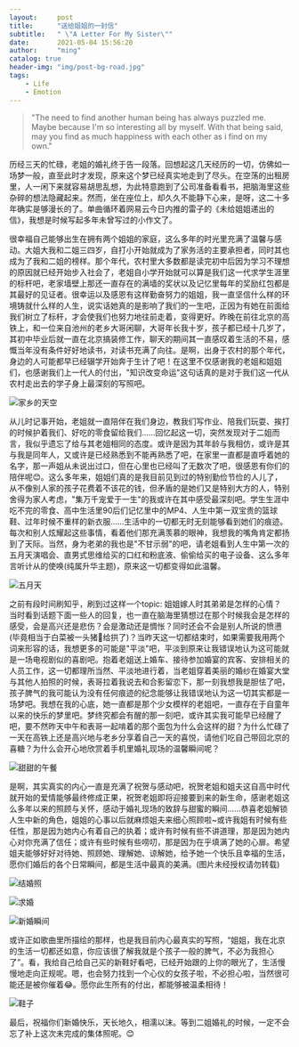 ```yaml
---
layout:     post
title:      "送给姐姐的一封信"
subtitle:   " \"A Letter For My Sister\""
date:       2021-05-04 15:56:20
author:     "ming"
catalog: true
header-img: "img/post-bg-road.jpg"
tags:
    - Life
    - Emotion
---
```


> "The need to find another human being has always puzzled me. Maybe because I'm so interesting all by myself. With that being said, may you find as much happiness with each other as i find on my own."


历经三天的忙碌，老姐的婚礼终于告一段落。回想起这几天经历的一切，仿佛如一场梦一般，直至此时才发现，原来这个梦已经真实地走到了尽头。在空荡的出租房里，人一闲下来就容易胡思乱想，为此特意跑到了公司准备看看书，把脑海里这些杂碎的想法隐藏起来。然而，坐在座位上，却久久不能静下心来，是呀，这二十多年确实是够漫长的了。单曲循环着网易云今日内推的雷子的《未给姐姐递出的信》，我想是时候写起多年未曾写过的小作文了。

很幸福自己能够出生在拥有两个姐姐的家庭，这么多年的时光里充满了温馨与感动。大姐大我和二姐三四岁，自打小开始就成为了家务活的主要承担者，同时其也成为了我和二姐的榜样。那个年代，农村里大多数都是读完初中后因为学习不理想的原因就已经开始步入社会了，老姐自小学开始就可以算是我们这一代求学生涯里的标杆吧，老家墙壁上那还一直存在的满墙的奖状以及记忆里每年的奖励红包都是其最好的见证者。很幸运以及感恩有这样勤奋努力的姐姐，我一直坚信什么样的环境铸就什么样的人生，说实话她真的是影响了我们的一生吧，正因为有她在前面给我们树立了标杆，才会使我们也努力地往前走着，变得更好。昨晚在前往北京的高铁上，和一位来自池州的老乡大哥闲聊，大哥年长我十岁，孩子都已经十几岁了，其初中毕业后就一直在北京搞装修工作，聊天的期间其一直感叹着生活的不易，感慨当年没有条件好好地读书，对读书充满了向往。是啊，出身于农村的那个年代，身边的人可能都早已经辍学开始奔于生计了吧！在这里不仅感谢我的老姐和姐姐们，也感谢我们上一代人的付出，"知识改变命运"这句话真的是对于我们这一代从农村走出去的学子身上最深刻的写照吧。

![家乡的天空](https://gitee.com/wangming110/pic_go/raw/master/data/20210504/sky.jpg)

从儿时记事开始，老姐就一直陪伴在我们身边，教我们写作业、陪我们玩耍、挨打的时候护着我们、好吃的零食留给我们......回忆起这一切，突然发现对于二姐而言，我似乎遗忘了给与其老姐相同的态度。或许是因为其年龄与我相仿，或许是其与我是同年人，又或许是已经熟悉到不能再熟悉了吧，在家里一直都是直呼着她的名字，那一声姐从未说出过口，但在心里也已经叫了无数次了吧，很感恩有你们的陪伴呢😊。这么多年来，姐姐们真的是我目前见到过的特别勤俭节俭的人儿了，从不像别人家的孩子花费着不该花的钱，但矛盾的是她们又是特别大方的人，特别舍得为家人考虑，"集万千宠爱于一生"的我或许在其中感受最深刻吧。学生生涯中吃不完的零食、高中生活里90后们记忆里中的MP4、人生中第一双宝贵的篮球鞋、过年时候不重样的新衣服......生活中的一切都无时无刻能够看到她们的痕迹。每次和别人炫耀起这些事情，看着他们那充满羡慕的眼神，我想我的嘴角肯定都扬到了天际。当然，身为老弟的我也是"不甘示弱"的吧，请老姐看到人生中第一次的五月天演唱会、直男式思维给买的口红和粉底液、偷偷给买的电子设备、这么多年言听计从的使唤(纯属升华主题)，原来这一切都变得如此温馨。

![五月天](https://i.loli.net/2021/05/04/8gtyadHksIrEROw.jpg)

之前有段时间刷知乎，刷到过这样一个topic: 姐姐嫁人时其弟弟是怎样的心情？ 当时看到话题下面一些人的回复，也一直在脑海里猜想过在那个时候我会是怎样的感受，会是高兴还是悲伤？会是激动还是惆怅？同时还会不会是别人所说的愤懑(毕竟相当于白菜被一头猪🐷给拱了)？当昨天这一切都结束时，如果需要我用两个词来形容的话，我想更多的可能是"平淡"吧，平淡到原来让我错误地认为这可能就是一场电视剧似的喜剧吧。抱着老姐送上婚车、接待参加婚宴的宾客、安排相关的人员工作，这一切都理所当然、平淡地进行着，当老姐穿着美丽的婚纱在婚宴大堂与其他人拍照的时候，表哥拉着我说去和合影留恋下，那一刻我想我是胆怯了吧，孩子脾气的我可能认为没有任何痕迹的纪念能够让我错误地认为这一切其实都是一场梦吧。我想在我的心底，她一直都是那个少女模样的老姐吧，一直存在于自童年以来的快乐的梦里吧。梦终究都会有醒的那一刻吧，或许其实我可能早已经醒了吧，要不然昨天中午和表哥一起啃着的那个面包为什么会这样的甜？为什么忙碌了一天在高铁上还是高兴地与老乡分享着自己一天的喜悦，请他们吃自己带回北京的喜糖？为什么会开心地欣赏着手机里婚礼现场的温馨瞬间呢？

![甜甜的午餐](https://gitee.com/wangming110/pic_go/raw/master/data/20210504/food.jpg)

是啊，其实真实的内心一直是充满了祝贺与感动吧，祝贺老姐和姐夫这自高中时代就开始的爱情能够最终修成正果，祝贺老姐即将迎接要到来的新生命，感谢老姐这么多年以来的照顾与关怀，感动于婚礼现场的致辞与甜蜜的瞬间......恭喜老姐解锁人生中新的角色，姐姐的心事以后就麻烦姐夫来细心照顾啦~或许我姐有时候有些任性，那是因为她内心有着自己的执着；或许有时候有些不讲道理，那是因为她内心对你充满了信任；或许有些时候有些唠叨，那是因为在乎填满了她的心扉。希望姐夫能够好好对待她、照顾她、理解她、谅解她，给予她一个快乐且幸福的生活，愿你们婚后的各个日常瞬间，都是生活中最真的美满。(图片未经授权请勿转载)

![结婚照](https://i.loli.net/2021/05/04/SAsh36vqN5RJuEn.jpg)

![求婚](https://i.loli.net/2021/05/04/FOcGKAxo5J7tSE3.jpg)

![新婚瞬间](https://i.loli.net/2021/05/04/IfwFz4gRmxSkBuq.jpg)

或许正如歌曲里所描绘的那样，也是我目前内心最真实的写照，“姐姐，我在北京的生活一切都还如意，你应该很了解我就是个孩子一般的脾气，不必为我担心了”。看，我给自己给自己买的新鞋好看吧，已经开始跟的上你的眼光了，生活慢慢地走向正规呢。嗯，也会努力找到一个心仪的女孩子啦，不必担心啦，当然很可能还是被你催着😂。愿你此生所有的付出，都能够被温柔相待！

![鞋子](https://gitee.com/wangming110/pic_go/raw/master/data/20210504/shoes.jpg)

最后，祝福你们新婚快乐，天长地久，相濡以沫。等到二姐婚礼的时候，一定不会忘了补上这次未完成的集体照呢。😊

